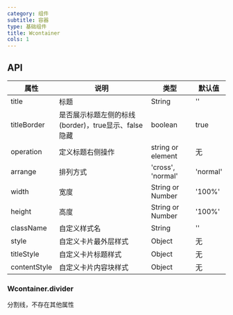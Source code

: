 ```yaml
---
category: 组件
subtitle: 容器
type: 基础组件
title: Wcontainer
cols: 1
---
```


## API

| 属性         | 说明                                                | 类型              | 默认值   |
| ------------ | --------------------------------------------------- | ----------------- | -------- |
| title        | 标题                                                | String            | ''       |
| titleBorder  | 是否展示标题左侧的标线(border)，true显示、false隐藏 | boolean           | true     |
| operation    | 定义标题右侧操作                                    | string or element | 无       |
| arrange      | 排列方式                                            | 'cross', 'normal' | 'normal' |
| width        | 宽度                                                | String or Number  | '100%'   |
| height       | 高度                                                | String or Number  | '100%'   |
| className    | 自定义样式名                                        | String            | ''       |
| style        | 自定义卡片最外层样式                                | Object            | 无       |
| titleStyle   | 自定义卡片标题样式                                  | Object            | 无       |
| contentStyle | 自定义卡片内容块样式                                | Object            | 无       |


### Wcontainer.divider

分割线，不存在其他属性
